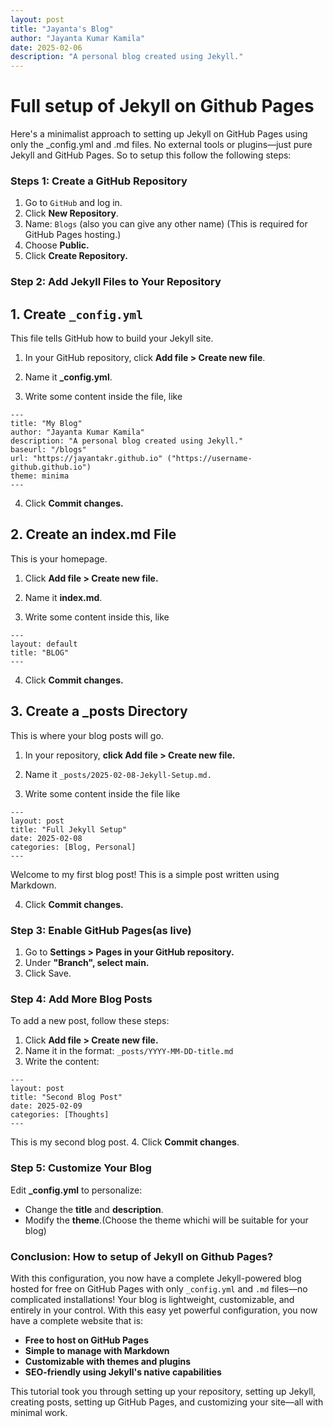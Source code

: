 ```yaml
---
layout: post
title: "Jayanta's Blog"
author: "Jayanta Kumar Kamila"
date: 2025-02-06
description: "A personal blog created using Jekyll."
---
```



# **Full setup of Jekyll on Github Pages**

Here's a minimalist approach to setting up Jekyll on GitHub Pages using only the _config.yml and .md files. No external tools or plugins—just pure Jekyll and GitHub Pages. So to setup this follow the following steps:

### **Steps 1: Create a GitHub Repository**
1. Go to `GitHub` and log in.
2. Click **New Repository**.
3. Name: `Blogs` (also you can give any other name)
(This is required for GitHub Pages hosting.)
4. Choose **Public.**
5. Click **Create Repository.**


### **Step 2: Add Jekyll Files to Your Repository**

## 1. Create `_config.yml`
This file tells GitHub how to build your Jekyll site.

1. In your GitHub repository, click **Add file > Create new file**.

2. Name it **_config.yml**.

3. Write some content inside the file, like

```
---
title: "My Blog"
author: "Jayanta Kumar Kamila"
description: "A personal blog created using Jekyll."
baseurl: "/blogs"
url: "https://jayantakr.github.io" ("https://username-github.github.io")
theme: minima
---

```
4. Click **Commit changes.**


## 2. Create an index.md File
This is your homepage.

1. Click **Add file > Create new file.**

2. Name it **index.md**.

3. Write some content inside this, like 

```
---
layout: default
title: "BLOG"
---

```
4. Click **Commit changes.**


## 3. Create a _posts Directory
This is where your blog posts will go.

1. In your repository, **click Add file > Create new file.**

2. Name it `_posts/2025-02-08-Jekyll-Setup.md.`

3. Write some content inside the file like 

```
---
layout: post
title: "Full Jekyll Setup"
date: 2025-02-08
categories: [Blog, Personal]
---

```

Welcome to my first blog post! This is a simple post written using Markdown.

4. Click **Commit changes.**


### **Step 3: Enable GitHub Pages(as live)**

1. Go to **Settings > Pages in your GitHub repository.**
2. Under **"Branch", select main.**
3. Click Save.

### **Step 4: Add More Blog Posts**
To add a new post, follow these steps:
1. Click **Add file > Create new file.**
2. Name it in the format:
`_posts/YYYY-MM-DD-title.md`
3. Write the content:

```
---
layout: post
title: "Second Blog Post"
date: 2025-02-09
categories: [Thoughts]
---

```

This is my second blog post.
4. Click **Commit changes**.


### **Step 5: Customize Your Blog**
Edit **_config.yml** to personalize:
- Change the **title** and **description**.
- Modify the **theme**.(Choose the theme whichi will be suitable for your blog)

### **Conclusion: How to setup of Jekyll on Github Pages?**
With this configuration, you now have a complete Jekyll-powered blog hosted for free on GitHub Pages with only `_config.yml` and `.md` files—no complicated installations! Your blog is lightweight, customizable, and entirely in your control.
With this easy yet powerful configuration, you now have a complete website that is:
- **Free to host on GitHub Pages**
- **Simple to manage with Markdown**
- **Customizable with themes and plugins**
- **SEO-friendly using Jekyll's native capabilities**

This tutorial took you through setting up your repository, setting up Jekyll, creating posts, setting up GitHub Pages, and customizing your site—all with minimal work.
